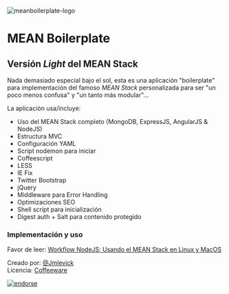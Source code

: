 ![meanboilerplate-logo][1]

# MEAN Boilerplate

## Versión *Light* del MEAN Stack

Nada demasiado especial bajo el sol, esta es una aplicación "boilerplate" para implementación del famoso *MEAN Stack* personalizada para ser "un poco menos confusa" y "un tanto más modular"... 

La aplicación usa/incluye:

 - Uso del MEAN Stack completo (MongoDB, ExpressJS, AngularJS & NodeJS)
 - Estructura MVC
 - Configuración YAML
 - Script nodemon para iniciar
 - Coffeescript
 - LESS
 - IE Fix 
 - Twitter Bootstrap 
 - jQuery
 - Middleware para Error Handling
 - Optimizaciones SEO
 - Shell script para inicialización 
 - Digest auth + Salt para contenido protegido

### Implementación y uso

Favor de leer: [Workflow NodeJS: Usando el MEAN Stack en Linux y MacOS][2]


Creado por: [@Jmlevick][3]  
Licencia: [Coffeeware][4]

[![endorse](http://api.coderwall.com/jmlevick/endorsecount.png)](http://coderwall.com/jmlevick)


  [1]: https://spideroak.com/share/PBSW433EMVZXS43UMVWXG/78656e6f6465/srv/CDN/xenodecdn/github-assets/mean-boilerplate-logo.png
  [2]: http://xenodesystems.blogspot.com/2014/02/workflow-nodejs-usando-el-mean-stack-en.html
  [3]: http://twitter.com/Jmlevick
  [4]: https://github.com/Jmlevick/coffeeware-license